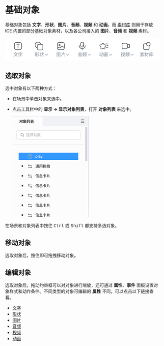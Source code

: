 # 基础对象

基础对象包括 **文字**、**形状**、**图片**、**音频**、**视频** 和 **动画**。而 [素材库](../../resource/index.md) 则用于存放 ICE 内置的部分基础对象素材，以及各公司接入的 **图片**、**音频** 和 **视频** 素材。

![基础对象](img/basis.png)

## 选取对象

选中对象有以下两种方式：

- 在场景中单击对象来选中。
- 点击工具栏中的 **显示 -> 显示对象列表**，打开 **对象列表** 来选中。

    ![对象列表](img/object_list.png)

在场景和对象列表中按住 <kbd>Ctrl</kbd> 或 <kbd>Shift</kbd> 都支持多选对象。

## 移动对象

选取对象后，按住即可拖拽移动对象。

## 编辑对象

选取对象后，拖动约束框可以对对象进行缩放，还可通过 **属性**、**事件** 面板设置对象样式和动作条件。不同类型的对象可编辑的 **属性** 不同，可以点击以下链接查看。

- [文字](word/index.md)
- [形状](shape/index.md)
- [图片](image/index.md)
- [音频](audio/index.md)
- [视频](video/index.md)
- [动画](animation/index.md)
